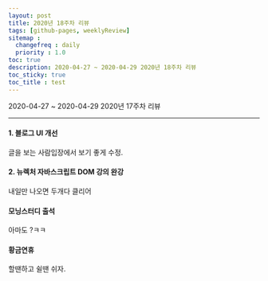 ```yaml
---
layout: post
title: 2020년 18주차 리뷰
tags: [github-pages, weeklyReview]
sitemap :
  changefreq : daily
  priority : 1.0
toc: true
description: 2020-04-27 ~ 2020-04-29 2020년 18주차 리뷰      
toc_sticky: true    
toc_title : test
---
```



2020-04-27 ~ 2020-04-29 2020년 17주차 리뷰

----
#### 1. 블로그 UI 개선
글을 보는 사람입장에서 보기 좋게 수정.

#### 2. 뉴렉처 자바스크립트 DOM 강의 완강
내일만 나오면 두개다 클리어

#### 모닝스터디 출석
아마도 ?ㅋㅋ

#### 황금연휴
할땐하고 쉴땐 쉬자.
